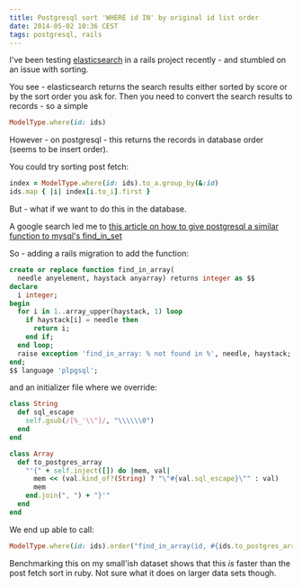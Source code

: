 ```yaml
---
title: Postgresql sort 'WHERE id IN' by original id list order
date: 2014-05-02 10:36 CEST
tags: postgresql, rails
---
```


I've been testing [elasticsearch](http://www.elasticsearch.org/) in a rails project recently - and stumbled on an issue with sorting.

You see - elasticsearch returns the search results either sorted by score or by the sort order you ask for. Then you need to convert the search results to records - so a simple

~~~ ruby
ModelType.where(id: ids)
~~~

However - on postgresql - this returns the records in database order (seems to be insert order).

You could try sorting post fetch:

~~~ ruby
index = ModelType.where(id: ids).to_a.group_by(&:id)
ids.map { |i| index[i.to_i].first }
~~~

But - what if we want to do this in the database.

A google search led me to [this article on how to give postgresql a similar function to mysql's find_in_set](http://omarqureshi.net/articles/2010-6-10-find-in-set-for-postgresql)

So - adding a rails migration to add the function:

~~~ sql
create or replace function find_in_array(
  needle anyelement, haystack anyarray) returns integer as $$ 
declare 
  i integer; 
begin 
  for i in 1..array_upper(haystack, 1) loop 
    if haystack[i] = needle then 
      return i; 
    end if; 
  end loop; 
  raise exception 'find_in_array: % not found in %', needle, haystack; 
end; 
$$ language 'plpgsql';
~~~

and an initializer file where we override:

~~~ ruby
class String
  def sql_escape
    self.gsub(/[%_'\\"]/, "\\\\\\0")
  end
end

class Array
  def to_postgres_array
    "'{" + self.inject([]) do |mem, val|
      mem << (val.kind_of?(String) ? "\"#{val.sql_escape}\"" : val)
      mem
    end.join(", ") + "}'"
  end
end
~~~

We end up able to call:

~~~ ruby
ModelType.where(id: ids).order("find_in_array(id, #{ids.to_postgres_array})")
~~~

Benchmarking this on my small'ish dataset shows that this _is_ faster than the post fetch sort in ruby. Not sure what it does on larger data sets though.

